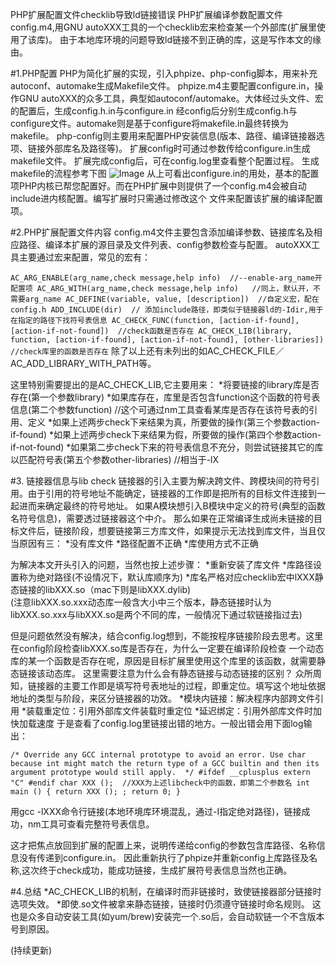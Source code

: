 PHP扩展配置文件checklib导致ld链接错误
PHP扩展编译参数配置文件config.m4,用GNU autoXXX工具的一个checklib宏来检查某一个外部库(扩展里使用了该库)。
由于本地库环境的问题导致ld链接不到正确的库，这是写作本文的缘由。

#1.PHP配置
PHP为简化扩展的实现，引入phpize、php-config脚本，用来补充autoconf、automake生成Makefile文件。
phpize.m4主要配置configure.in，操作GNU autoXXX的众多工具，典型如autoconf/automake。大体经过头文件、宏的配置后，生成config.h.in与configure.in
经config后分别生成config.h与configure文件。automake则是基于configure将makefile.in最终转换为makefile。
php-config则主要用来配置PHP安装信息(版本、路径、编译链接器选项、链接外部库名及路径等)。 扩展config时可通过参数传给configure.in生成makefile文件。
扩展完成config后，可在config.log里查看整个配置过程。
生成makefile的流程参考下图
![Image](/Users/huyanlinyouzan.com/Downloads/blog1-makefile.gif)
从上可看出configure.in的用处，基本的配置项PHP内核已帮您配置好。而在PHP扩展中则提供了一个config.m4会被自动include进内核配置。编写扩展时只需通过修改这个
文件来配置该扩展的编译配置项。

#2.PHP扩展配置文件内容
config.m4文件主要包含添加编译参数、链接库名及相应路径、编译本扩展的源目录及文件列表、config参数检查与配置。
autoXXX工具主要通过宏来配置，常见的宏有：

`
AC_ARG_ENABLE(arg_name,check message,help info)  //--enable-arg_name开配置项
AC_ARG_WITH(arg_name,check message,help info)   //同上，默认开，不需要arg_name
AC_DEFINE(variable, value, [description])  //自定义宏，配在config.h
ADD_INCLUDE(dir)  // 添加include路径，即类似于链接器ld的-Idir,用于在指定的路径下找符号表信息
AC_CHECK_FUNC(function, [action-if-found], [action-if-not-found])  //check函数是否存在
AC_CHECK_LIB(library, function, [action-if-found], [action-if-not-found], [other-libraries]) //check库里的函数是否存在
`
除了以上还有未列出的如AC_CHECK_FILE／AC_ADD_LIBRARY_WITH_PATH等。

这里特别需要提出的是AC_CHECK_LIB,它主要用来：
*将要链接的library库是否存在(第一个参数library)
*如果库存在，库里是否包含function这个函数的符号表信息(第二个参数function) //这个可通过nm工具查看某库是否存在该符号表的引用、定义
*如果上述两步check下来结果为真，所要做的操作(第三个参数action-if-found)
*如果上述两步check下来结果为假，所要做的操作(第四个参数action-if-not-found)
*如果第二步check下来的符号表信息不充分，则尝试链接其它的库以匹配符号表(第五个参数other-libraries) //相当于-lX

#3. 链接器信息与lib check
链接器的引入主要为解决跨文件、跨模块间的符号引用。由于引用的符号地址不能确定，链接器的工作即是把所有的目标文件连接到一起进而来确定最终的符号地址。
如果A模块想引入B模块中定义的符号(典型的函数名符号信息)，需要透过链接器这个中介。
那么如果在正常编译生成尚未链接的目标文件后，链接阶段，想要链接第三方库文件，如果提示无法找到库文件，当且仅当原因有三：
*没有库文件
*路径配置不正确
*库使用方式不正确

为解决本文开头引入的问题，当然也按上述步骤：
*重新安装了库文件
*库路径设置称为绝对路径(不设情况下，默认库顺序为)
*库名严格对应checklib宏中lXXX静态链接的libXXX.so（mac下则是libXXX.dylib)  
(注意libXXX.so.xxx动态库一般含大小中三个版本，静态链接时认为libXXX.so.xxx与libXXX.so是两个不同的库，一般情况下通过软链接指过去)

但是问题依然没有解决，结合config.log想到，不能按程序链接阶段去思考。这里在config阶段检查libXXX.so库是否存在，为什么一定要在编译阶段检查
一个动态库的某一个函数是否存在呢，原因是目标扩展里使用这个库里的该函数，就需要静态链接该动态库。
这里需要注意为什么会有静态链接与动态链接的区别？
众所周知，链接器的主要工作即是填写符号表地址的过程，即重定位。填写这个地址依据地址的类型与阶段，来区分链接器的功效。
*模块内链接：解决程序内部跨文件引用
*装载重定位：引用外部库文件装载时重定位
*延迟绑定：引用外部库文件时加快加载速度
于是查看了config.log里链接出错的地方。一般出错会用下面log输出：

`
 /* Override any GCC internal prototype to avoid an error.
    Use char because int might match the return type of a GCC
    builtin and then its argument prototype would still apply.  */
 #ifdef __cplusplus
 extern "C"
 #endif
 char XXX ();  //XXX为上述libcheck中的函数，即第二个参数名
 int
 main ()
 {
 return XXX ();
   ;
   return 0;
 }
`

用gcc -lXXX命令行链接(本地环境库环境混乱，通过-I指定绝对路径)，链接成功，nm工具可查看完整符号表信息。

这才把焦点放回到扩展的配置上来，说明传递给config的参数包含库路径、名称信息没有传递到configure.in。
因此重新执行了phpize并重新config上库路径及名称,这次终于check成功，能成功链接，生成扩展符号表信息当然也正确。

#4.总结
*AC_CHECK_LIB的机制，在编译时而非链接时，致使链接器部分链接时选项失效。
*即使.so文件被拿来静态链接，链接时仍须遵守链接时命名规则。
这也是众多自动安装工具(如yum/brew)安装完一个.so后，会自动软链一个不含版本号到原因。

(持续更新)

